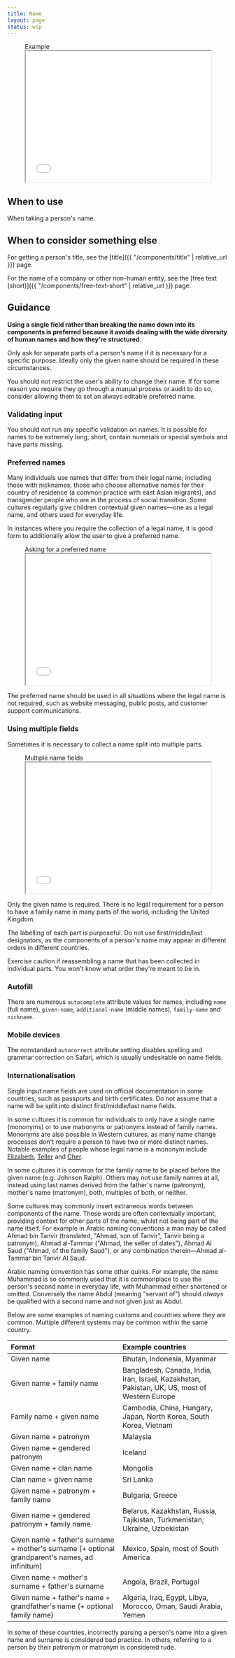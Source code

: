 ```yaml
---
title: Name
layout: page
status: wip
---
```


<figure class="iframe">
<figcaption class="iframe__label">
Example
</figcaption>
<iframe class="iframe__frame" src="{{ "/example/name" | relative_url }}" width="100%" height="300"></iframe>
</figure>

## When to use

When taking a person's name.

## When to consider something else

For getting a person's title, see the [title]({{ "/components/title" | relative_url }}) page.

For the name of a company or other non-human entity, see the [free text (short)]({{ "/components/free-text-short" | relative_url }}) page.

## Guidance

**Using a single field rather than breaking the name down into its components is preferred because it avoids dealing with the wide diversity of human names and how they're structured.**

Only ask for separate parts of a person's name if it is necessary for a specific purpose. Ideally only the given name should be required in these circumstances. 

You should not restrict the user's ability to change their name. If for some reason you require they go through a manual process or audit to do so, consider allowing them to set an always editable preferred name. 

### Validating input

You should not run any specific validation on names. It is possible for names to be extremely long, short, contain numerals or special symbols and have parts missing. 

### Preferred names

Many individuals use names that differ from their legal name; including those with nicknames, those who choose alternative names for their country of residence (a common practice with east Asian migrants), and transgender people who are in the process of social transition. Some cultures regularly give children contextual given names—one as a legal name, and others used for everyday life. 

In instances where you require the collection of a legal name, it is good form to additionally allow the user to give a preferred name. 

<figure class="iframe">
<figcaption class="iframe__label">
Asking for a preferred name
</figcaption>
<iframe class="iframe__frame" src="{{ "/example/name-preferred" | relative_url }}" width="100%" height="300"></iframe>
</figure>

The preferred name should be used in all situations where the legal name is not required, such as website messaging, public posts, and customer support communications. 

### Using multiple fields

Sometimes it is necessary to collect a name split into multiple parts. 

<figure class="iframe">
<figcaption class="iframe__label">
Multiple name fields
</figcaption>
<iframe class="iframe__frame" src="{{ "/example/name-split" | relative_url }}" width="100%" height="300"></iframe>
</figure>

Only the given name is required. There is no legal requirement for a person to have a family name in many parts of the world, including the United Kingdom. 

The labelling of each part is purposeful. Do not use first/middle/last designators, as the components of a person's name may appear in different orders in different countries. 

Exercise caution if reassembling a name that has been collected in individual parts. You won't know what order they're meant to be in. 

### Autofill 

There are numerous `autocomplete` attribute values for names, including `name` (full name), `given-name`, `additional-name` (middle names), `family-name` and `nickname`.

### Mobile devices

The nonstandard `autocorrect` attribute setting disables spelling and grammar correction on Safari, which is usually undesirable on name fields. 

### Internationalisation

Single input name fields are used on official documentation in some countries, such as passports and birth certificates. Do not assume that a name will be split into distinct first/middle/last name fields. 

In some cultures it is common for individuals to only have a single name (mononyms) or to use matronyms or patronyms instead of family names. Mononyms are also possible in Western cultures, as many name change processes don't require a person to have two or more distinct names. Notable examples of people whose legal name is a mononym include [Elizabeth](https://en.wikipedia.org/wiki/Elizabeth_II), [Teller](https://en.wikipedia.org/wiki/Teller_(magician)) and [Cher](https://en.wikipedia.org/wiki/Cher). 

In some cultures it is common for the family name to be placed before the given name (e.g. Johnson Ralph). Others may not use family names at all, instead using last names derived from the father's name (patronym), mother's name (matronym), both, multiples of both, or neither. 

Some cultures may commonly insert extraneous words between components of the name. These words are often contextually important, providing context for other parts of the name, whilst not being part of the name itself. For example in Arabic naming conventions a man may be called Ahmad bin Tanvir (translated, "Ahmad, son of Tanvir", Tanvir being a patronym), Ahmad al-Tammar ("Ahmad, the seller of dates"), Ahmad Al Saud ("Ahmad, of the family Saud"), or any combination therein—Ahmad al-Tammar bin Tanvir Al Saud. 

Arabic naming convention has some other quirks. For example, the name Muhammad is so commonly used that it is commonplace to use the person's second name in everyday life, with Muhammad either shortened or omitted. Conversely the name Abdul (meaning "servant of") should *always* be qualified with a second name and not given just as Abdul. 

Below are some examples of naming customs and countries where they are common. Multiple different systems may be common within the same country. 

|Format|Example countries|
|:-|:-|
|Given name|Bhutan, Indonesia, Myanmar|
|Given name + family name|Bangladesh, Canada, India, Iran, Israel, Kazakhstan, Pakistan, UK, US, most of Western Europe|
|Family name + given name|Cambodia, China, Hungary, Japan, North Korea, South Korea, Vietnam|
|Given name + patronym|Malaysia|
|Given name + gendered patronym|Iceland|
|Given name + clan name|Mongolia|
|Clan name + given name|Sri Lanka|
|Given name + patronym + family name|Bulgaria, Greece|
|Given name + gendered patronym + family name|Belarus, Kazakhstan, Russia, Tajikistan, Turkmenistan, Ukraine, Uzbekistan|
|Given name + father's surname + mother's surname (+ optional grandparent's names, ad infinitum)|Mexico, Spain, most of South America|
|Given name + mother's surname + father's surname|Angola, Brazil, Portugal|
|Given name + father's name + grandfather's name (+ optional family name)|Algeria, Iraq, Egypt, Libya, Morocco, Oman, Saudi Arabia, Yemen|

In some of these countries, incorrectly parsing a person's name into a given name and surname is considered bad practice. In others, referring to a person by their patronym or matronym is considered rude.